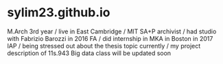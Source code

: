 # sylim23.github.io

M.Arch 3rd year /
live in East Cambridge /
MIT SA+P archivist /
had studio with Fabrizio Barozzi in 2016 FA /
did internship in MKA in Boston in 2017 IAP /
being stressed out about the thesis topic currently /
my project description of 11s.943 Big data class will be updated soon
